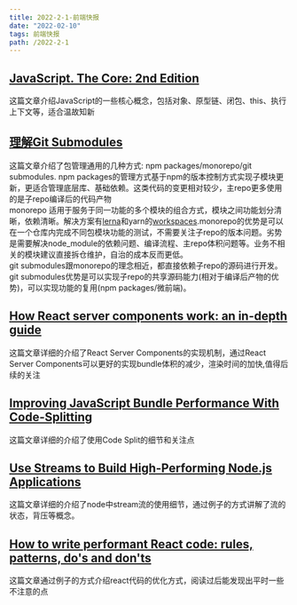 ```yaml
---
title: 2022-2-1-前端快报
date: "2022-02-10"  
tags: 前端快报
path: /2022-2-1
---
```



## [JavaScript. The Core: 2nd Edition](http://dmitrysoshnikov.com/ecmascript/javascript-the-core-2nd-edition/)  
这篇文章介绍JavaScript的一些核心概念，包括对象、原型链、闭包、this、执行上下文等，适合温故知新

## [理解Git Submodules](http://www.ayqy.net/blog/%E7%90%86%E8%A7%A3git-submodules/)  
这篇文章介绍了包管理通用的几种方式: npm packages/monorepo/git submodules.
npm packages的管理方式基于npm的版本控制方式实现子模块更新，更适合管理底层库、基础依赖。这类代码的变更相对较少，主repo更多使用的是子repo编译后的代码产物  
monorepo 适用于服务于同一功能的多个模块的组合方式，模块之间功能划分清晰，依赖清晰。解决方案有[lerna](https://github.com/lerna/lerna)和yarn的[workspaces](https://classic.yarnpkg.com/lang/en/docs/workspaces/).monorepo的优势是可以在一个仓库内完成不同包模块功能的测试，不需要关注子repo的版本问题。劣势是需要解决node_module的依赖问题、编译流程、主repo体积问题等。业务不相关的模块建议直接拆仓维护，自治的成本反而更低。  
git submodules跟monorepo的理念相近，都直接依赖子repo的源码进行开发。git submodules优势是可以实现子repo的共享源码能力(相对于编译后产物的优势)，可以实现功能的复用(npm packages/微前端)。  

##  [How React server components work: an in-depth guide](https://blog.plasmic.app/posts/how-react-server-components-work/)  
这篇文章详细的介绍了React Server Components的实现机制，通过React Server Components可以更好的实现bundle体积的减少，渲染时间的加快,值得后续的关注  

## [Improving JavaScript Bundle Performance With Code-Splitting](https://www.smashingmagazine.com/2022/02/javascript-bundle-performance-code-splitting/)  
这篇文章详细的介绍了使用Code Split的细节和关注点

## [Use Streams to Build High-Performing Node.js Applications](https://blog.appsignal.com/2022/02/02/use-streams-to-build-high-performing-nodejs-applications.html)  
这篇文章详细的介绍了node中stream流的使用细节，通过例子的方式讲解了流的状态，背压等概念。  

## [How to write performant React code: rules, patterns, do's and don'ts](https://www.developerway.com/posts/how-to-write-performant-react-code)  
这篇文章通过例子的方式介绍react代码的优化方式，阅读过后能发现出平时一些不注意的点




